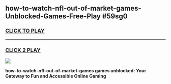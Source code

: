 
## how-to-watch-nfl-out-of-market-games-Unblocked-Games-Free-Play #59sg0
<h3>
<a href="https://us.freeplayer.one?title=how-to-watch-nfl-out-of-market-games&ref=9M">CLICK TO PLAY</a></h3>
<hr>

<h3>
<a href="https://us.freeplayer.one?title=how-to-watch-nfl-out-of-market-games&ref=9M">CLICK 2 PLAY</a>
  
</h3>

<a href="https://us.freeplayer.one?title=how-to-watch-nfl-out-of-market-games&ref=9M"><img src="https://clearcache.store/games.png"></a>


**how-to-watch-nfl-out-of-market-games games unblocked: Your Gateway to Fun and Accessible Online Gaming**
